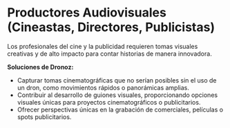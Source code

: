 # Productores Audiovisuales (Cineastas, Directores, Publicistas)

Los profesionales del cine y la publicidad requieren tomas visuales creativas y de alto impacto para contar historias de manera innovadora.

**Soluciones de Dronoz:**
- Capturar tomas cinematográficas que no serían posibles sin el uso de un dron, como movimientos rápidos o panorámicas amplias.
- Contribuir al desarrollo de guiones visuales, proporcionando opciones visuales únicas para proyectos cinematográficos o publicitarios.
- Ofrecer perspectivas únicas en la grabación de comerciales, películas o spots publicitarios.
